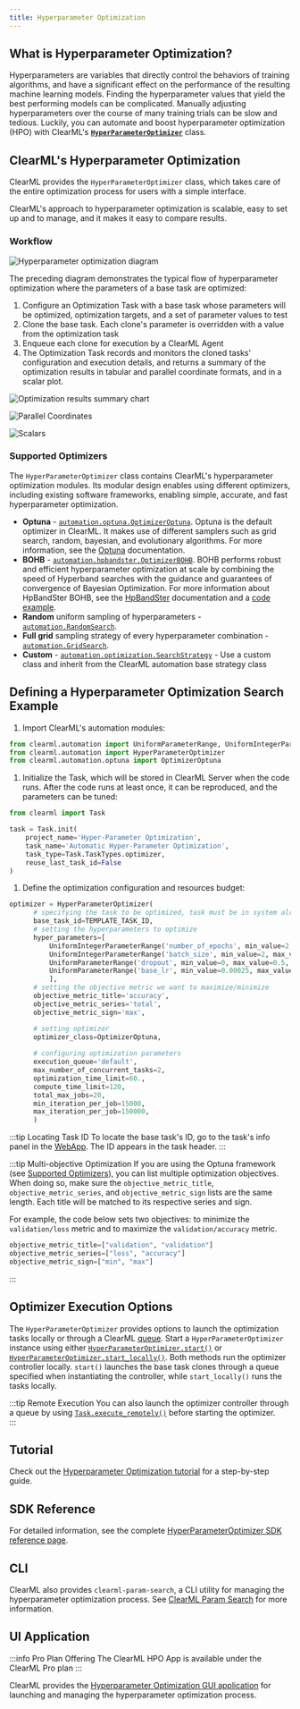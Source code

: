 ```yaml
---
title: Hyperparameter Optimization
---
```


## What is Hyperparameter Optimization?
Hyperparameters are variables that directly control the behaviors of training algorithms, and have a significant effect on 
the performance of the resulting machine learning models. Finding the hyperparameter values that yield the best 
performing models can be complicated. Manually adjusting hyperparameters over the course of many training trials can be 
slow and tedious. Luckily, you can automate and boost hyperparameter optimization (HPO) with ClearML's 
[**`HyperParameterOptimizer`**](../references/sdk/hpo_optimization_hyperparameteroptimizer.md) class.

## ClearML's Hyperparameter Optimization

ClearML provides the `HyperParameterOptimizer` class, which takes care of the entire optimization process for users 
with a simple interface.  

ClearML's approach to hyperparameter optimization is scalable, easy to set up and to manage, and it makes it easy to 
compare results.

### Workflow

![Hyperparameter optimization diagram](../img/hpo_diagram.png)

The preceding diagram demonstrates the typical flow of hyperparameter optimization where the parameters of a base task are optimized: 

1. Configure an Optimization Task with a base task whose parameters will be optimized, optimization targets, and a set of parameter values to 
   test
1. Clone the base task. Each clone's parameter is overridden with a value from the optimization task  
1. Enqueue each clone for execution by a ClearML Agent
1. The Optimization Task records and monitors the cloned tasks' configuration and execution details, and returns a 
   summary of the optimization results in tabular and parallel coordinate formats, and in a scalar plot. 
 

![Optimization results summary chart](../img/fundamentals_hpo_summary.png)

<Collapsible title="Parallel coordinate and scalar plots" type="screenshot">

![Parallel Coordinates](../img/fundamentals_hpo_parallel_coordinates.png)

![Scalars](../img/fundamentals_hpo_scalars.png)

</Collapsible>

### Supported Optimizers

The `HyperParameterOptimizer` class contains ClearML's hyperparameter optimization modules. Its modular design enables 
using different optimizers, including existing software frameworks, enabling simple, accurate, and fast hyperparameter 
optimization.

* **Optuna** - [`automation.optuna.OptimizerOptuna`](../references/sdk/hpo_optuna_optuna_optimizeroptuna.md). Optuna is the default optimizer in ClearML. It makes use of 
  different samplers such as grid search, random, bayesian, and evolutionary algorithms. 
  For more information, see the [Optuna](https://optuna.readthedocs.io/en/latest/) 
  documentation.
* **BOHB** - [`automation.hpbandster.OptimizerBOHB`](../references/sdk/hpo_hpbandster_bandster_optimizerbohb.md). BOHB performs robust and efficient hyperparameter optimization 
  at scale by combining the speed of Hyperband searches with the guidance and guarantees of convergence of Bayesian Optimization. 
  For more information about HpBandSter BOHB, see the [HpBandSter](https://automl.github.io/HpBandSter/build/html/index.html) 
  documentation and a [code example](../guides/frameworks/pytorch/notebooks/image/hyperparameter_search.md).
* **Random** uniform sampling of hyperparameters - [`automation.RandomSearch`](../references/sdk/hpo_optimization_randomsearch.md).
* **Full grid** sampling strategy of every hyperparameter combination - [`automation.GridSearch`](../references/sdk/hpo_optimization_gridsearch.md).
* **Custom** - [`automation.optimization.SearchStrategy`](https://github.com/allegroai/clearml/blob/master/clearml/automation/optimization.py#L268) - Use a custom class and inherit from the ClearML automation base strategy class 


## Defining a Hyperparameter Optimization Search Example

1. Import ClearML's automation modules: 

  ```python 
  from clearml.automation import UniformParameterRange, UniformIntegerParameterRange
  from clearml.automation import HyperParameterOptimizer
  from clearml.automation.optuna import OptimizerOptuna
  ```
1. Initialize the Task, which will be stored in ClearML Server when the code runs. After the code runs at least once, 
   it can be reproduced, and the parameters can be tuned:
  ```python
  from clearml import Task
  
  task = Task.init(
      project_name='Hyper-Parameter Optimization',
      task_name='Automatic Hyper-Parameter Optimization',
      task_type=Task.TaskTypes.optimizer,
      reuse_last_task_id=False
  )
  ```

1. Define the optimization configuration and resources budget:
  ```python
  optimizer = HyperParameterOptimizer(
        # specifying the task to be optimized, task must be in system already so it can be cloned
        base_task_id=TEMPLATE_TASK_ID,  
        # setting the hyperparameters to optimize
        hyper_parameters=[
            UniformIntegerParameterRange('number_of_epochs', min_value=2, max_value=12, step_size=2),
            UniformIntegerParameterRange('batch_size', min_value=2, max_value=16, step_size=2),
            UniformParameterRange('dropout', min_value=0, max_value=0.5, step_size=0.05),
            UniformParameterRange('base_lr', min_value=0.00025, max_value=0.01, step_size=0.00025),
            ],
        # setting the objective metric we want to maximize/minimize
        objective_metric_title='accuracy',
        objective_metric_series='total',
        objective_metric_sign='max',  

        # setting optimizer  
        optimizer_class=OptimizerOptuna,
    
        # configuring optimization parameters
        execution_queue='default',  
        max_number_of_concurrent_tasks=2,  
        optimization_time_limit=60., 
        compute_time_limit=120, 
        total_max_jobs=20,  
        min_iteration_per_job=15000,  
        max_iteration_per_job=150000,  
        )
  ```

  :::tip Locating Task ID
  To locate the base task's ID, go to the task's info panel in the [WebApp](../webapp/webapp_overview.md). The ID appears 
  in the task header.
  :::

  :::tip Multi-objective Optimization
  If you are using the Optuna framework (see [Supported Optimizers](#supported-optimizers)), you can list multiple optimization objectives. 
  When doing so, make sure the `objective_metric_title`, `objective_metric_series`, and `objective_metric_sign` lists 
  are the same length. Each title will be matched to its respective series and sign. 

  For example, the code below sets two objectives: to minimize the `validation/loss` metric and to maximize the `validation/accuracy` metric. 
  ```python
  objective_metric_title=["validation", "validation"]
  objective_metric_series=["loss", "accuracy"]
  objective_metric_sign=["min", "max"]
  ```
  :::


## Optimizer Execution Options
The `HyperParameterOptimizer` provides options to launch the optimization tasks locally or through a ClearML [queue](agents_and_queues.md#what-is-a-queue).
Start a `HyperParameterOptimizer` instance using either [`HyperParameterOptimizer.start()`](../references/sdk/hpo_optimization_hyperparameteroptimizer.md#start) 
or [`HyperParameterOptimizer.start_locally()`](../references/sdk/hpo_optimization_hyperparameteroptimizer.md#start_locally). 
Both methods run the optimizer controller locally. `start()` launches the base task clones through a queue 
specified when instantiating the controller, while `start_locally()` runs the tasks locally.

:::tip Remote Execution
You can also launch the optimizer controller through a queue by using [`Task.execute_remotely()`](../references/sdk/task.md#execute_remotely) 
before starting the optimizer.  
::: 


## Tutorial

Check out the [Hyperparameter Optimization tutorial](../guides/optimization/hyper-parameter-optimization/examples_hyperparam_opt.md) for a step-by-step guide.

## SDK Reference

For detailed information, see the complete [HyperParameterOptimizer SDK reference page](../references/sdk/hpo_optimization_hyperparameteroptimizer.md).

## CLI

ClearML also provides `clearml-param-search`, a CLI utility for managing the hyperparameter optimization process. See 
[ClearML Param Search](../apps/clearml_param_search.md) for more information. 

## UI Application

:::info Pro Plan Offering
The ClearML HPO App is available under the ClearML Pro plan
:::

ClearML provides the [Hyperparameter Optimization GUI application](../webapp/applications/apps_hpo.md) for launching and 
managing the hyperparameter optimization process. 
